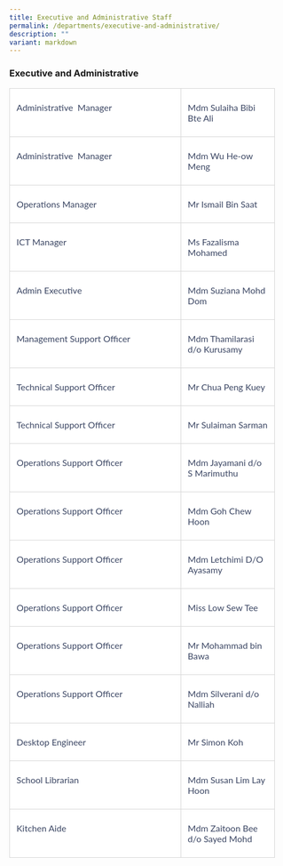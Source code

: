 ```yaml
---
title: Executive and Administrative Staff
permalink: /departments/executive-and-administrative/
description: ""
variant: markdown
---
```

### **Executive and Administrative**

  

<table class="MsoNormalTable" border="0" cellspacing="0" cellpadding="0" width="95%" style="width:95.0%;background:white;border-collapse:collapse;mso-yfti-tbllook:
 1184;mso-padding-alt:0cm 0cm 0cm 0cm"><tbody><tr style="mso-yfti-irow:0;mso-yfti-firstrow:yes"><td width="64%" valign="top" style="width:64.64%;border:solid #D6D6D6 1.0pt;
  padding:6.0pt 9.0pt 6.0pt 9.0pt"><p class="MsoNormal" style="mso-margin-top-alt:auto;mso-margin-bottom-alt:auto;
  line-height:normal"><span style="font-size:12.0pt;font-family:&quot;Lato&quot;,sans-serif;
  mso-fareast-font-family:&quot;Times New Roman&quot;;mso-bidi-font-family:&quot;Times New Roman&quot;;
  color:#3C4764;mso-font-kerning:0pt;mso-ligatures:none;mso-bidi-language:AR-SA">Administrative &nbsp;Manager</span><span style="font-size:12.0pt;font-family:&quot;Lato&quot;,sans-serif;
  mso-fareast-font-family:&quot;Times New Roman&quot;;mso-bidi-font-family:&quot;Times New Roman&quot;;
  mso-font-kerning:0pt;mso-ligatures:none;mso-bidi-language:AR-SA"></span></p></td><td width="35%" valign="top" style="width:35.36%;border:solid #D6D6D6 1.0pt;
  border-left:none;padding:6.0pt 9.0pt 6.0pt 9.0pt"><p class="MsoNormal" style="mso-margin-top-alt:auto;mso-margin-bottom-alt:auto;
  line-height:normal"><span style="font-size:12.0pt;font-family:&quot;Lato&quot;,sans-serif;
  mso-fareast-font-family:&quot;Times New Roman&quot;;mso-bidi-font-family:&quot;Times New Roman&quot;;
  color:#3C4764;mso-font-kerning:0pt;mso-ligatures:none;mso-bidi-language:AR-SA">Mdm Sulaiha Bibi Bte Ali</span><span style="font-size:12.0pt;font-family:&quot;Lato&quot;,sans-serif;
  mso-fareast-font-family:&quot;Times New Roman&quot;;mso-bidi-font-family:&quot;Times New Roman&quot;;
  mso-font-kerning:0pt;mso-ligatures:none;mso-bidi-language:AR-SA"></span></p></td></tr><tr style="mso-yfti-irow:1"><td width="64%" valign="top" style="width:64.64%;border:solid #D6D6D6 1.0pt;
  border-top:none;padding:6.0pt 9.0pt 6.0pt 9.0pt"><p class="MsoNormal" style="mso-margin-top-alt:auto;mso-margin-bottom-alt:auto;
  line-height:normal"><span style="font-size:12.0pt;font-family:&quot;Lato&quot;,sans-serif;
  mso-fareast-font-family:&quot;Times New Roman&quot;;mso-bidi-font-family:&quot;Times New Roman&quot;;
  color:#3C4764;mso-font-kerning:0pt;mso-ligatures:none;mso-bidi-language:AR-SA">Administrative &nbsp;Manager</span><span style="font-size:12.0pt;font-family:&quot;Lato&quot;,sans-serif;
  mso-fareast-font-family:&quot;Times New Roman&quot;;mso-bidi-font-family:&quot;Times New Roman&quot;;
  mso-font-kerning:0pt;mso-ligatures:none;mso-bidi-language:AR-SA"></span></p></td><td width="35%" valign="top" style="width:35.36%;border-top:none;border-left:
  none;border-bottom:solid #D6D6D6 1.0pt;border-right:solid #D6D6D6 1.0pt;
  padding:6.0pt 9.0pt 6.0pt 9.0pt"><p class="MsoNormal" style="mso-margin-top-alt:auto;mso-margin-bottom-alt:auto;
  line-height:normal"><span style="font-size:12.0pt;font-family:&quot;Lato&quot;,sans-serif;
  mso-fareast-font-family:&quot;Times New Roman&quot;;mso-bidi-font-family:&quot;Times New Roman&quot;;
  color:#3C4764;mso-font-kerning:0pt;mso-ligatures:none;mso-bidi-language:AR-SA">Mdm Wu He-ow Meng</span><span style="font-size:12.0pt;font-family:&quot;Lato&quot;,sans-serif;
  mso-fareast-font-family:&quot;Times New Roman&quot;;mso-bidi-font-family:&quot;Times New Roman&quot;;
  mso-font-kerning:0pt;mso-ligatures:none;mso-bidi-language:AR-SA"></span></p></td></tr><tr style="mso-yfti-irow:2"><td width="64%" valign="top" style="width:64.64%;border:solid #D6D6D6 1.0pt;
  border-top:none;padding:6.0pt 9.0pt 6.0pt 9.0pt"><p class="MsoNormal" style="mso-margin-top-alt:auto;mso-margin-bottom-alt:auto;
  line-height:normal"><span style="font-size:12.0pt;font-family:&quot;Lato&quot;,sans-serif;
  mso-fareast-font-family:&quot;Times New Roman&quot;;mso-bidi-font-family:&quot;Times New Roman&quot;;
  color:#3C4764;mso-font-kerning:0pt;mso-ligatures:none;mso-bidi-language:AR-SA">Operations Manager</span><span style="font-size:12.0pt;font-family:&quot;Lato&quot;,sans-serif;
  mso-fareast-font-family:&quot;Times New Roman&quot;;mso-bidi-font-family:&quot;Times New Roman&quot;;
  mso-font-kerning:0pt;mso-ligatures:none;mso-bidi-language:AR-SA"></span></p></td><td width="35%" valign="top" style="width:35.36%;border-top:none;border-left:
  none;border-bottom:solid #D6D6D6 1.0pt;border-right:solid #D6D6D6 1.0pt;
  padding:6.0pt 9.0pt 6.0pt 9.0pt"><p class="MsoNormal" style="mso-margin-top-alt:auto;mso-margin-bottom-alt:auto;
  line-height:normal"><span style="font-size:12.0pt;font-family:&quot;Lato&quot;,sans-serif;
  mso-fareast-font-family:&quot;Times New Roman&quot;;mso-bidi-font-family:&quot;Times New Roman&quot;;
  color:#3C4764;mso-font-kerning:0pt;mso-ligatures:none;mso-bidi-language:AR-SA">Mr Ismail Bin Saat</span><span style="font-size:12.0pt;font-family:&quot;Lato&quot;,sans-serif;
  mso-fareast-font-family:&quot;Times New Roman&quot;;mso-bidi-font-family:&quot;Times New Roman&quot;;
  mso-font-kerning:0pt;mso-ligatures:none;mso-bidi-language:AR-SA"></span></p></td></tr><tr style="mso-yfti-irow:3"><td width="64%" valign="top" style="width:64.64%;border:solid #D6D6D6 1.0pt;
  border-top:none;padding:6.0pt 9.0pt 6.0pt 9.0pt"><p class="MsoNormal" style="mso-margin-top-alt:auto;mso-margin-bottom-alt:auto;
  line-height:normal"><span style="font-size:12.0pt;font-family:&quot;Lato&quot;,sans-serif;
  mso-fareast-font-family:&quot;Times New Roman&quot;;mso-bidi-font-family:&quot;Times New Roman&quot;;
  color:#3C4764;mso-font-kerning:0pt;mso-ligatures:none;mso-bidi-language:AR-SA">ICT Manager</span><span style="font-size:12.0pt;font-family:&quot;Lato&quot;,sans-serif;
  mso-fareast-font-family:&quot;Times New Roman&quot;;mso-bidi-font-family:&quot;Times New Roman&quot;;
  mso-font-kerning:0pt;mso-ligatures:none;mso-bidi-language:AR-SA"></span></p></td><td width="35%" valign="top" style="width:35.36%;border-top:none;border-left:
  none;border-bottom:solid #D6D6D6 1.0pt;border-right:solid #D6D6D6 1.0pt;
  padding:6.0pt 9.0pt 6.0pt 9.0pt"><p class="MsoNormal" style="mso-margin-top-alt:auto;mso-margin-bottom-alt:auto;
  line-height:normal"><span style="font-size:12.0pt;font-family:&quot;Lato&quot;,sans-serif;
  mso-fareast-font-family:&quot;Times New Roman&quot;;mso-bidi-font-family:&quot;Times New Roman&quot;;
  color:#3C4764;mso-font-kerning:0pt;mso-ligatures:none;mso-bidi-language:AR-SA">Ms Fazalisma Mohamed</span><span style="font-size:12.0pt;font-family:&quot;Lato&quot;,sans-serif;
  mso-fareast-font-family:&quot;Times New Roman&quot;;mso-bidi-font-family:&quot;Times New Roman&quot;;
  mso-font-kerning:0pt;mso-ligatures:none;mso-bidi-language:AR-SA"></span></p></td></tr><tr style="mso-yfti-irow:4"><td width="64%" valign="top" style="width:64.64%;border:solid #D6D6D6 1.0pt;
  border-top:none;padding:6.0pt 9.0pt 6.0pt 9.0pt"><p class="MsoNormal" style="mso-margin-top-alt:auto;mso-margin-bottom-alt:auto;
  line-height:normal"><span style="font-size:12.0pt;font-family:&quot;Lato&quot;,sans-serif;
  mso-fareast-font-family:&quot;Times New Roman&quot;;mso-bidi-font-family:&quot;Times New Roman&quot;;
  color:#3C4764;mso-font-kerning:0pt;mso-ligatures:none;mso-bidi-language:AR-SA">Admin Executive</span><span style="font-size:12.0pt;font-family:&quot;Lato&quot;,sans-serif;
  mso-fareast-font-family:&quot;Times New Roman&quot;;mso-bidi-font-family:&quot;Times New Roman&quot;;
  mso-font-kerning:0pt;mso-ligatures:none;mso-bidi-language:AR-SA"></span></p></td><td width="35%" valign="top" style="width:35.36%;border-top:none;border-left:
  none;border-bottom:solid #D6D6D6 1.0pt;border-right:solid #D6D6D6 1.0pt;
  padding:6.0pt 9.0pt 6.0pt 9.0pt"><p class="MsoNormal" style="mso-margin-top-alt:auto;mso-margin-bottom-alt:auto;
  line-height:normal"><span style="font-size:12.0pt;font-family:&quot;Lato&quot;,sans-serif;
  mso-fareast-font-family:&quot;Times New Roman&quot;;mso-bidi-font-family:&quot;Times New Roman&quot;;
  color:#3C4764;mso-font-kerning:0pt;mso-ligatures:none;mso-bidi-language:AR-SA">Mdm Suziana Mohd Dom</span><span style="font-size:12.0pt;font-family:&quot;Lato&quot;,sans-serif;
  mso-fareast-font-family:&quot;Times New Roman&quot;;mso-bidi-font-family:&quot;Times New Roman&quot;;
  mso-font-kerning:0pt;mso-ligatures:none;mso-bidi-language:AR-SA"></span></p></td></tr><tr style="mso-yfti-irow:5"><td width="64%" valign="top" style="width:64.64%;border:solid #D6D6D6 1.0pt;
  border-top:none;padding:6.0pt 9.0pt 6.0pt 9.0pt"><p class="MsoNormal" style="mso-margin-top-alt:auto;mso-margin-bottom-alt:auto;
  line-height:normal"><span style="font-size:12.0pt;font-family:&quot;Lato&quot;,sans-serif;
  mso-fareast-font-family:&quot;Times New Roman&quot;;mso-bidi-font-family:&quot;Times New Roman&quot;;
  color:#3C4764;mso-font-kerning:0pt;mso-ligatures:none;mso-bidi-language:AR-SA">Management Support Officer</span><span style="font-size:12.0pt;font-family:&quot;Lato&quot;,sans-serif;
  mso-fareast-font-family:&quot;Times New Roman&quot;;mso-bidi-font-family:&quot;Times New Roman&quot;;
  mso-font-kerning:0pt;mso-ligatures:none;mso-bidi-language:AR-SA"></span></p></td><td width="35%" valign="top" style="width:35.36%;border-top:none;border-left:
  none;border-bottom:solid #D6D6D6 1.0pt;border-right:solid #D6D6D6 1.0pt;
  padding:6.0pt 9.0pt 6.0pt 9.0pt"><p class="MsoNormal" style="mso-margin-top-alt:auto;mso-margin-bottom-alt:auto;
  line-height:normal"><span style="font-size:12.0pt;font-family:&quot;Lato&quot;,sans-serif;
  mso-fareast-font-family:&quot;Times New Roman&quot;;mso-bidi-font-family:&quot;Times New Roman&quot;;
  color:#3C4764;mso-font-kerning:0pt;mso-ligatures:none;mso-bidi-language:AR-SA">Mdm Thamilarasi d/o Kurusamy</span><span style="font-size:12.0pt;font-family:
  &quot;Lato&quot;,sans-serif;mso-fareast-font-family:&quot;Times New Roman&quot;;mso-bidi-font-family:
  &quot;Times New Roman&quot;;mso-font-kerning:0pt;mso-ligatures:none;mso-bidi-language:
  AR-SA"></span></p></td></tr><tr style="mso-yfti-irow:6"><td width="64%" valign="top" style="width:64.64%;border:solid #D6D6D6 1.0pt;
  border-top:none;padding:6.0pt 9.0pt 6.0pt 9.0pt"><p class="MsoNormal" style="mso-margin-top-alt:auto;mso-margin-bottom-alt:auto;
  line-height:normal"><span style="font-size:12.0pt;font-family:&quot;Lato&quot;,sans-serif;
  mso-fareast-font-family:&quot;Times New Roman&quot;;mso-bidi-font-family:&quot;Times New Roman&quot;;
  color:#3C4764;mso-font-kerning:0pt;mso-ligatures:none;mso-bidi-language:AR-SA">Technical Support Officer</span><span style="font-size:12.0pt;font-family:&quot;Lato&quot;,sans-serif;
  mso-fareast-font-family:&quot;Times New Roman&quot;;mso-bidi-font-family:&quot;Times New Roman&quot;;
  mso-font-kerning:0pt;mso-ligatures:none;mso-bidi-language:AR-SA"></span></p></td><td width="35%" valign="top" style="width:35.36%;border-top:none;border-left:
  none;border-bottom:solid #D6D6D6 1.0pt;border-right:solid #D6D6D6 1.0pt;
  padding:6.0pt 9.0pt 6.0pt 9.0pt"><p class="MsoNormal" style="mso-margin-top-alt:auto;mso-margin-bottom-alt:auto;
  line-height:normal"><span style="font-size:12.0pt;font-family:&quot;Lato&quot;,sans-serif;
  mso-fareast-font-family:&quot;Times New Roman&quot;;mso-bidi-font-family:&quot;Times New Roman&quot;;
  color:#3C4764;mso-font-kerning:0pt;mso-ligatures:none;mso-bidi-language:AR-SA">Mr Chua Peng Kuey</span><span style="font-size:12.0pt;font-family:&quot;Lato&quot;,sans-serif;
  mso-fareast-font-family:&quot;Times New Roman&quot;;mso-bidi-font-family:&quot;Times New Roman&quot;;
  mso-font-kerning:0pt;mso-ligatures:none;mso-bidi-language:AR-SA"></span></p></td></tr><tr style="mso-yfti-irow:7"><td width="64%" valign="top" style="width:64.64%;border:solid #D6D6D6 1.0pt;
  border-top:none;padding:6.0pt 9.0pt 6.0pt 9.0pt"><p class="MsoNormal" style="mso-margin-top-alt:auto;mso-margin-bottom-alt:auto;
  line-height:normal"><span style="font-size:12.0pt;font-family:&quot;Lato&quot;,sans-serif;
  mso-fareast-font-family:&quot;Times New Roman&quot;;mso-bidi-font-family:&quot;Times New Roman&quot;;
  color:#3C4764;mso-font-kerning:0pt;mso-ligatures:none;mso-bidi-language:AR-SA">Technical Support Officer</span><span style="font-size:12.0pt;font-family:&quot;Lato&quot;,sans-serif;
  mso-fareast-font-family:&quot;Times New Roman&quot;;mso-bidi-font-family:&quot;Times New Roman&quot;;
  mso-font-kerning:0pt;mso-ligatures:none;mso-bidi-language:AR-SA"></span></p></td><td width="35%" valign="top" style="width:35.36%;border-top:none;border-left:
  none;border-bottom:solid #D6D6D6 1.0pt;border-right:solid #D6D6D6 1.0pt;
  padding:6.0pt 9.0pt 6.0pt 9.0pt"><p class="MsoNormal" style="mso-margin-top-alt:auto;mso-margin-bottom-alt:auto;
  line-height:normal"><span style="font-size:12.0pt;font-family:&quot;Lato&quot;,sans-serif;
  mso-fareast-font-family:&quot;Times New Roman&quot;;mso-bidi-font-family:&quot;Times New Roman&quot;;
  color:#3C4764;mso-font-kerning:0pt;mso-ligatures:none;mso-bidi-language:AR-SA">Mr Sulaiman Sarman</span><span style="font-size:12.0pt;font-family:&quot;Lato&quot;,sans-serif;
  mso-fareast-font-family:&quot;Times New Roman&quot;;mso-bidi-font-family:&quot;Times New Roman&quot;;
  mso-font-kerning:0pt;mso-ligatures:none;mso-bidi-language:AR-SA"></span></p></td></tr><tr style="mso-yfti-irow:8"><td width="64%" valign="top" style="width:64.64%;border:solid #D6D6D6 1.0pt;
  border-top:none;padding:6.0pt 9.0pt 6.0pt 9.0pt"><p class="MsoNormal" style="mso-margin-top-alt:auto;mso-margin-bottom-alt:auto;
  line-height:normal"><span style="font-size:12.0pt;font-family:&quot;Lato&quot;,sans-serif;
  mso-fareast-font-family:&quot;Times New Roman&quot;;mso-bidi-font-family:&quot;Times New Roman&quot;;
  color:#3C4764;mso-font-kerning:0pt;mso-ligatures:none;mso-bidi-language:AR-SA">Operations Support Officer</span><span style="font-size:12.0pt;font-family:&quot;Lato&quot;,sans-serif;
  mso-fareast-font-family:&quot;Times New Roman&quot;;mso-bidi-font-family:&quot;Times New Roman&quot;;
  mso-font-kerning:0pt;mso-ligatures:none;mso-bidi-language:AR-SA"></span></p></td><td width="35%" valign="top" style="width:35.36%;border-top:none;border-left:
  none;border-bottom:solid #D6D6D6 1.0pt;border-right:solid #D6D6D6 1.0pt;
  padding:6.0pt 9.0pt 6.0pt 9.0pt"><p class="MsoNormal" style="mso-margin-top-alt:auto;mso-margin-bottom-alt:auto;
  line-height:normal"><span style="font-size:12.0pt;font-family:&quot;Lato&quot;,sans-serif;
  mso-fareast-font-family:&quot;Times New Roman&quot;;mso-bidi-font-family:&quot;Times New Roman&quot;;
  color:#3C4764;mso-font-kerning:0pt;mso-ligatures:none;mso-bidi-language:AR-SA">Mdm Jayamani d/o S Marimuthu</span><span style="font-size:12.0pt;font-family:
  &quot;Lato&quot;,sans-serif;mso-fareast-font-family:&quot;Times New Roman&quot;;mso-bidi-font-family:
  &quot;Times New Roman&quot;;mso-font-kerning:0pt;mso-ligatures:none;mso-bidi-language:
  AR-SA"></span></p></td></tr><tr style="mso-yfti-irow:9"><td width="64%" valign="top" style="width:64.64%;border:solid #D6D6D6 1.0pt;
  border-top:none;padding:6.0pt 9.0pt 6.0pt 9.0pt"><p class="MsoNormal" style="mso-margin-top-alt:auto;mso-margin-bottom-alt:auto;
  line-height:normal"><span style="font-size:12.0pt;font-family:&quot;Lato&quot;,sans-serif;
  mso-fareast-font-family:&quot;Times New Roman&quot;;mso-bidi-font-family:&quot;Times New Roman&quot;;
  color:#3C4764;mso-font-kerning:0pt;mso-ligatures:none;mso-bidi-language:AR-SA">Operations Support Officer</span><span style="font-size:12.0pt;font-family:&quot;Lato&quot;,sans-serif;
  mso-fareast-font-family:&quot;Times New Roman&quot;;mso-bidi-font-family:&quot;Times New Roman&quot;;
  mso-font-kerning:0pt;mso-ligatures:none;mso-bidi-language:AR-SA"></span></p></td><td width="35%" valign="top" style="width:35.36%;border-top:none;border-left:
  none;border-bottom:solid #D6D6D6 1.0pt;border-right:solid #D6D6D6 1.0pt;
  padding:6.0pt 9.0pt 6.0pt 9.0pt"><p class="MsoNormal" style="mso-margin-top-alt:auto;mso-margin-bottom-alt:auto;
  line-height:normal"><span style="font-size:12.0pt;font-family:&quot;Lato&quot;,sans-serif;
  mso-fareast-font-family:&quot;Times New Roman&quot;;mso-bidi-font-family:&quot;Times New Roman&quot;;
  color:#3C4764;mso-font-kerning:0pt;mso-ligatures:none;mso-bidi-language:AR-SA">Mdm Goh Chew Hoon</span><span style="font-size:12.0pt;font-family:&quot;Lato&quot;,sans-serif;
  mso-fareast-font-family:&quot;Times New Roman&quot;;mso-bidi-font-family:&quot;Times New Roman&quot;;
  mso-font-kerning:0pt;mso-ligatures:none;mso-bidi-language:AR-SA"></span></p></td></tr><tr style="mso-yfti-irow:10"><td width="64%" valign="top" style="width:64.64%;border:solid #D6D6D6 1.0pt;
  border-top:none;padding:6.0pt 9.0pt 6.0pt 9.0pt"><p class="MsoNormal" style="mso-margin-top-alt:auto;mso-margin-bottom-alt:auto;
  line-height:normal"><span style="font-size:12.0pt;font-family:&quot;Lato&quot;,sans-serif;
  mso-fareast-font-family:&quot;Times New Roman&quot;;mso-bidi-font-family:&quot;Times New Roman&quot;;
  color:#3C4764;mso-font-kerning:0pt;mso-ligatures:none;mso-bidi-language:AR-SA">Operations Support Officer</span><span style="font-size:12.0pt;font-family:&quot;Lato&quot;,sans-serif;
  mso-fareast-font-family:&quot;Times New Roman&quot;;mso-bidi-font-family:&quot;Times New Roman&quot;;
  mso-font-kerning:0pt;mso-ligatures:none;mso-bidi-language:AR-SA"></span></p></td><td width="35%" valign="top" style="width:35.36%;border-top:none;border-left:
  none;border-bottom:solid #D6D6D6 1.0pt;border-right:solid #D6D6D6 1.0pt;
  padding:6.0pt 9.0pt 6.0pt 9.0pt"><p class="MsoNormal" style="mso-margin-top-alt:auto;mso-margin-bottom-alt:auto;
  line-height:normal"><span style="font-size:12.0pt;font-family:&quot;Lato&quot;,sans-serif;
  mso-fareast-font-family:&quot;Times New Roman&quot;;mso-bidi-font-family:&quot;Times New Roman&quot;;
  color:#3C4764;mso-font-kerning:0pt;mso-ligatures:none;mso-bidi-language:AR-SA">Mdm Letchimi D/O Ayasamy</span><span style="font-size:12.0pt;font-family:&quot;Lato&quot;,sans-serif;
  mso-fareast-font-family:&quot;Times New Roman&quot;;mso-bidi-font-family:&quot;Times New Roman&quot;;
  mso-font-kerning:0pt;mso-ligatures:none;mso-bidi-language:AR-SA"></span></p></td></tr><tr style="mso-yfti-irow:11"><td width="64%" valign="top" style="width:64.64%;border:solid #D6D6D6 1.0pt;
  border-top:none;padding:6.0pt 9.0pt 6.0pt 9.0pt"><p class="MsoNormal" style="mso-margin-top-alt:auto;mso-margin-bottom-alt:auto;
  line-height:normal"><span style="font-size:12.0pt;font-family:&quot;Lato&quot;,sans-serif;
  mso-fareast-font-family:&quot;Times New Roman&quot;;mso-bidi-font-family:&quot;Times New Roman&quot;;
  color:#3C4764;mso-font-kerning:0pt;mso-ligatures:none;mso-bidi-language:AR-SA">Operations Support Officer</span><span style="font-size:12.0pt;font-family:&quot;Lato&quot;,sans-serif;
  mso-fareast-font-family:&quot;Times New Roman&quot;;mso-bidi-font-family:&quot;Times New Roman&quot;;
  mso-font-kerning:0pt;mso-ligatures:none;mso-bidi-language:AR-SA"></span></p></td><td width="35%" valign="top" style="width:35.36%;border-top:none;border-left:
  none;border-bottom:solid #D6D6D6 1.0pt;border-right:solid #D6D6D6 1.0pt;
  padding:6.0pt 9.0pt 6.0pt 9.0pt"><p class="MsoNormal" style="mso-margin-top-alt:auto;mso-margin-bottom-alt:auto;
  line-height:normal"><span style="font-size:12.0pt;font-family:&quot;Lato&quot;,sans-serif;
  mso-fareast-font-family:&quot;Times New Roman&quot;;mso-bidi-font-family:&quot;Times New Roman&quot;;
  color:#3C4764;mso-font-kerning:0pt;mso-ligatures:none;mso-bidi-language:AR-SA">Miss Low Sew Tee</span><span style="font-size:12.0pt;font-family:&quot;Lato&quot;,sans-serif;
  mso-fareast-font-family:&quot;Times New Roman&quot;;mso-bidi-font-family:&quot;Times New Roman&quot;;
  mso-font-kerning:0pt;mso-ligatures:none;mso-bidi-language:AR-SA"></span></p></td></tr><tr style="mso-yfti-irow:12"><td width="64%" valign="top" style="width:64.64%;border:solid #D6D6D6 1.0pt;
  border-top:none;padding:6.0pt 9.0pt 6.0pt 9.0pt"><p class="MsoNormal" style="mso-margin-top-alt:auto;mso-margin-bottom-alt:auto;
  line-height:normal"><span style="font-size:12.0pt;font-family:&quot;Lato&quot;,sans-serif;
  mso-fareast-font-family:&quot;Times New Roman&quot;;mso-bidi-font-family:&quot;Times New Roman&quot;;
  color:#3C4764;mso-font-kerning:0pt;mso-ligatures:none;mso-bidi-language:AR-SA">Operations Support Officer</span><span style="font-size:12.0pt;font-family:&quot;Lato&quot;,sans-serif;
  mso-fareast-font-family:&quot;Times New Roman&quot;;mso-bidi-font-family:&quot;Times New Roman&quot;;
  mso-font-kerning:0pt;mso-ligatures:none;mso-bidi-language:AR-SA"></span></p></td><td width="35%" valign="top" style="width:35.36%;border-top:none;border-left:
  none;border-bottom:solid #D6D6D6 1.0pt;border-right:solid #D6D6D6 1.0pt;
  padding:6.0pt 9.0pt 6.0pt 9.0pt"><p class="MsoNormal" style="mso-margin-top-alt:auto;mso-margin-bottom-alt:auto;
  line-height:normal"><span style="font-size:12.0pt;font-family:&quot;Lato&quot;,sans-serif;
  mso-fareast-font-family:&quot;Times New Roman&quot;;mso-bidi-font-family:&quot;Times New Roman&quot;;
  color:#3C4764;mso-font-kerning:0pt;mso-ligatures:none;mso-bidi-language:AR-SA">Mr Mohammad bin Bawa</span><span style="font-size:12.0pt;font-family:&quot;Lato&quot;,sans-serif;
  mso-fareast-font-family:&quot;Times New Roman&quot;;mso-bidi-font-family:&quot;Times New Roman&quot;;
  mso-font-kerning:0pt;mso-ligatures:none;mso-bidi-language:AR-SA"></span></p></td></tr><tr style="mso-yfti-irow:13"><td width="64%" valign="top" style="width:64.64%;border:solid #D6D6D6 1.0pt;
  border-top:none;padding:6.0pt 9.0pt 6.0pt 9.0pt"><p class="MsoNormal" style="mso-margin-top-alt:auto;mso-margin-bottom-alt:auto;
  line-height:normal"><span style="font-size:12.0pt;font-family:&quot;Lato&quot;,sans-serif;
  mso-fareast-font-family:&quot;Times New Roman&quot;;mso-bidi-font-family:&quot;Times New Roman&quot;;
  color:#3C4764;mso-font-kerning:0pt;mso-ligatures:none;mso-bidi-language:AR-SA">Operations Support Officer</span><span style="font-size:12.0pt;font-family:&quot;Lato&quot;,sans-serif;
  mso-fareast-font-family:&quot;Times New Roman&quot;;mso-bidi-font-family:&quot;Times New Roman&quot;;
  mso-font-kerning:0pt;mso-ligatures:none;mso-bidi-language:AR-SA"></span></p></td><td width="35%" valign="top" style="width:35.36%;border-top:none;border-left:
  none;border-bottom:solid #D6D6D6 1.0pt;border-right:solid #D6D6D6 1.0pt;
  padding:6.0pt 9.0pt 6.0pt 9.0pt"><p class="MsoNormal" style="mso-margin-top-alt:auto;mso-margin-bottom-alt:auto;
  line-height:normal"><span style="font-size:12.0pt;font-family:&quot;Lato&quot;,sans-serif;
  mso-fareast-font-family:&quot;Times New Roman&quot;;mso-bidi-font-family:&quot;Times New Roman&quot;;
  color:#3C4764;mso-font-kerning:0pt;mso-ligatures:none;mso-bidi-language:AR-SA">Mdm Silverani d/o Nalliah</span><span style="font-size:12.0pt;font-family:&quot;Lato&quot;,sans-serif;
  mso-fareast-font-family:&quot;Times New Roman&quot;;mso-bidi-font-family:&quot;Times New Roman&quot;;
  mso-font-kerning:0pt;mso-ligatures:none;mso-bidi-language:AR-SA"></span></p></td></tr><tr style="mso-yfti-irow:14"><td width="64%" valign="top" style="width:64.64%;border:solid #D6D6D6 1.0pt;
  border-top:none;padding:6.0pt 9.0pt 6.0pt 9.0pt"><p class="MsoNormal" style="mso-margin-top-alt:auto;mso-margin-bottom-alt:auto;
  line-height:normal"><span style="font-size:12.0pt;font-family:&quot;Lato&quot;,sans-serif;
  mso-fareast-font-family:&quot;Times New Roman&quot;;mso-bidi-font-family:&quot;Times New Roman&quot;;
  color:#3C4764;mso-font-kerning:0pt;mso-ligatures:none;mso-bidi-language:AR-SA">Desktop Engineer</span><span style="font-size:12.0pt;font-family:&quot;Lato&quot;,sans-serif;
  mso-fareast-font-family:&quot;Times New Roman&quot;;mso-bidi-font-family:&quot;Times New Roman&quot;;
  mso-font-kerning:0pt;mso-ligatures:none;mso-bidi-language:AR-SA"></span></p></td><td width="35%" valign="top" style="width:35.36%;border-top:none;border-left:
  none;border-bottom:solid #D6D6D6 1.0pt;border-right:solid #D6D6D6 1.0pt;
  padding:6.0pt 9.0pt 6.0pt 9.0pt"><p class="MsoNormal" style="mso-margin-top-alt:auto;mso-margin-bottom-alt:auto;
  line-height:normal"><span style="font-size:12.0pt;font-family:&quot;Lato&quot;,sans-serif;
  mso-fareast-font-family:&quot;Times New Roman&quot;;mso-bidi-font-family:&quot;Times New Roman&quot;;
  color:#3C4764;mso-font-kerning:0pt;mso-ligatures:none;mso-bidi-language:AR-SA">Mr Simon Koh</span><span style="font-size:12.0pt;font-family:&quot;Lato&quot;,sans-serif;
  mso-fareast-font-family:&quot;Times New Roman&quot;;mso-bidi-font-family:&quot;Times New Roman&quot;;
  mso-font-kerning:0pt;mso-ligatures:none;mso-bidi-language:AR-SA"></span></p></td></tr><tr style="mso-yfti-irow:15"><td width="64%" valign="top" style="width:64.64%;border:solid #D6D6D6 1.0pt;
  border-top:none;padding:6.0pt 9.0pt 6.0pt 9.0pt"><p class="MsoNormal" style="mso-margin-top-alt:auto;mso-margin-bottom-alt:auto;
  line-height:normal"><span style="font-size:12.0pt;font-family:&quot;Lato&quot;,sans-serif;
  mso-fareast-font-family:&quot;Times New Roman&quot;;mso-bidi-font-family:&quot;Times New Roman&quot;;
  color:#3C4764;mso-font-kerning:0pt;mso-ligatures:none;mso-bidi-language:AR-SA">School Librarian</span><span style="font-size:12.0pt;font-family:&quot;Lato&quot;,sans-serif;
  mso-fareast-font-family:&quot;Times New Roman&quot;;mso-bidi-font-family:&quot;Times New Roman&quot;;
  mso-font-kerning:0pt;mso-ligatures:none;mso-bidi-language:AR-SA"></span></p></td><td width="35%" valign="top" style="width:35.36%;border-top:none;border-left:
  none;border-bottom:solid #D6D6D6 1.0pt;border-right:solid #D6D6D6 1.0pt;
  padding:6.0pt 9.0pt 6.0pt 9.0pt"><p class="MsoNormal" style="mso-margin-top-alt:auto;mso-margin-bottom-alt:auto;
  line-height:normal"><span style="font-size:12.0pt;font-family:&quot;Lato&quot;,sans-serif;
  mso-fareast-font-family:&quot;Times New Roman&quot;;mso-bidi-font-family:&quot;Times New Roman&quot;;
  color:#3C4764;mso-font-kerning:0pt;mso-ligatures:none;mso-bidi-language:AR-SA">Mdm Susan Lim Lay Hoon</span><span style="font-size:12.0pt;font-family:&quot;Lato&quot;,sans-serif;
  mso-fareast-font-family:&quot;Times New Roman&quot;;mso-bidi-font-family:&quot;Times New Roman&quot;;
  mso-font-kerning:0pt;mso-ligatures:none;mso-bidi-language:AR-SA"></span></p></td></tr><tr style="mso-yfti-irow:16;mso-yfti-lastrow:yes"><td width="64%" valign="top" style="width:64.64%;border:solid #D6D6D6 1.0pt;
  border-top:none;padding:6.0pt 9.0pt 6.0pt 9.0pt"><p class="MsoNormal" style="mso-margin-top-alt:auto;mso-margin-bottom-alt:auto;
  line-height:normal"><span style="font-size:12.0pt;font-family:&quot;Lato&quot;,sans-serif;
  mso-fareast-font-family:&quot;Times New Roman&quot;;mso-bidi-font-family:&quot;Times New Roman&quot;;
  color:#3C4764;mso-font-kerning:0pt;mso-ligatures:none;mso-bidi-language:AR-SA">Kitchen Aide</span><span style="font-size:12.0pt;font-family:&quot;Lato&quot;,sans-serif;
  mso-fareast-font-family:&quot;Times New Roman&quot;;mso-bidi-font-family:&quot;Times New Roman&quot;;
  mso-font-kerning:0pt;mso-ligatures:none;mso-bidi-language:AR-SA"></span></p></td><td width="35%" valign="top" style="width:35.36%;border-top:none;border-left:
  none;border-bottom:solid #D6D6D6 1.0pt;border-right:solid #D6D6D6 1.0pt;
  padding:6.0pt 9.0pt 6.0pt 9.0pt"><p class="MsoNormal" style="mso-margin-top-alt:auto;mso-margin-bottom-alt:auto;
  line-height:normal"><span style="font-size:12.0pt;font-family:&quot;Lato&quot;,sans-serif;
  mso-fareast-font-family:&quot;Times New Roman&quot;;mso-bidi-font-family:&quot;Times New Roman&quot;;
  color:#3C4764;mso-font-kerning:0pt;mso-ligatures:none;mso-bidi-language:AR-SA">Mdm Zaitoon Bee d/o Sayed Mohd</span><span style="font-size:12.0pt;font-family:
  &quot;Lato&quot;,sans-serif;mso-fareast-font-family:&quot;Times New Roman&quot;;mso-bidi-font-family:
  &quot;Times New Roman&quot;;mso-font-kerning:0pt;mso-ligatures:none;mso-bidi-language:
  AR-SA"></span></p></td></tr></tbody></table>